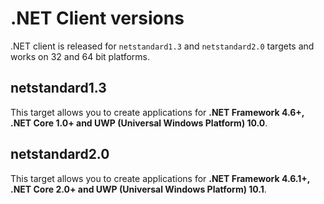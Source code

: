 # .NET Client versions

.NET client is released for `netstandard1.3` and `netstandard2.0` targets and works on 32 and 64 bit platforms.

## netstandard1.3

This target allows you to create applications for **.NET Framework 4.6+, .NET Core 1.0+ and UWP (Universal Windows Platform) 10.0**.

## netstandard2.0

This target allows you to create applications for **.NET Framework 4.6.1+, .NET Core 2.0+ and UWP (Universal Windows Platform) 10.1**.
